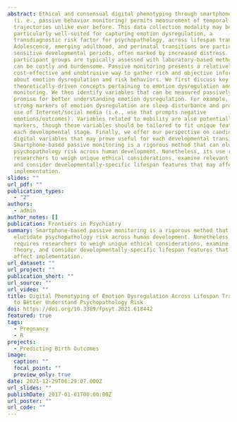 ```yaml
---
abstract: Ethical and consensual digital phenotyping through smartphone activity
  (i. e., passive behavior monitoring) permits measurement of temporal risk
  trajectories unlike ever before. This data collection modality may be
  particularly well-suited for capturing emotion dysregulation, a
  transdiagnostic risk factor for psychopathology, across lifespan transitions.
  Adolescence, emerging adulthood, and perinatal transitions are particularly
  sensitive developmental periods, often marked by increased distress. These
  participant groups are typically assessed with laboratory-based methods that
  can be costly and burdensome. Passive monitoring presents a relatively
  cost-effective and unobtrusive way to gather rich and objective information
  about emotion dysregulation and risk behaviors. We first discuss key
  theoretically-driven concepts pertaining to emotion dysregulation and passive
  monitoring. We then identify variables that can be measured passively and hold
  promise for better understanding emotion dysregulation. For example, two
  strong markers of emotion dysregulation are sleep disturbance and problematic
  use of Internet/social media (i.e., use that prompts negative
  emotions/outcomes). Variables related to mobility are also potentially useful
  markers, though these variables should be tailored to fit unique features of
  each developmental stage. Finally, we offer our perspective on candidate
  digital variables that may prove useful for each developmental transition.
  Smartphone-based passive monitoring is a rigorous method that can elucidate
  psychopathology risk across human development. Nonetheless, its use requires
  researchers to weigh unique ethical considerations, examine relevant theory,
  and consider developmentally-specific lifespan features that may affect
  implementation.
slides: ""
url_pdf: ""
publication_types:
  - "2"
authors:
  - admin
author_notes: []
publication: Frontiers in Psychiatry
summary: Smartphone-based passive monitoring is a rigorous method that can
  elucidate psychopathology risk across human development. Nonetheless, its use
  requires researchers to weigh unique ethical considerations, examine relevant
  theory, and consider developmentally-specific lifespan features that may
  affect implementation.
url_dataset: ""
url_project: ""
publication_short: ""
url_source: ""
url_video: ""
title: Digital Phenotyping of Emotion Dysregulation Across Lifespan Transitions
  to Better Understand Psychopathology Risk
doi: https://doi.org/10.3389/fpsyt.2021.618442
featured: true
tags:
  - Pregnancy
  - R
projects:
  - Predicting Birth Outcomes
image:
  caption: ""
  focal_point: ""
  preview_only: true
date: 2021-12-29T06:29:07.000Z
url_slides: ""
publishDate: 2017-01-01T00:00:00Z
url_poster: ""
url_code: ""
---
```


